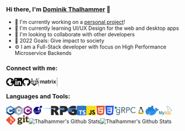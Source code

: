 ### Hi there, I'm [Dominik Thalhammer][website] 👋

- 🔭 I'm currently working on a [personal project][psone]!
- 🌱 I'm currently learning UI/UX Design for the web and desktop apps
- 👯 I'm looking to collaborate with other developers
- 🥅 2022 Goals: Give impact to society
- ⚙️ I am a Full-Stack developer with focus on High Performance Microservice Backends

### Connect with me:

[<img align="left" alt="thalhammer.it" height="22px" src="https://raw.githubusercontent.com/Thalhammer/Thalhammer/master/icons/globe.svg" />][website]
[<img align="left" alt="Dominik Thalhammer | LinkedIn" height="22px" src="https://raw.githubusercontent.com/Thalhammer/Thalhammer/master/icons/linkedin.svg" />][linkedin]
[<img align="left" alt="Thalhammer | Github" height="22px" src="https://raw.githubusercontent.com/Thalhammer/Thalhammer/master/icons/github.svg" />][github]
[<img align="left" alt="Thalhammer | Gitlab" height="22px" src="https://raw.githubusercontent.com/Thalhammer/Thalhammer/master/icons/gitlab.svg" />][gitlab]
[<img align="left" alt="Thalhammer | Matrix" height="22px" src="https://raw.githubusercontent.com/Thalhammer/Thalhammer/master/icons/matrix.svg" />][matrix]

<br />

### Languages and Tools:

[<img align="left" alt="C++" height="26px" src="https://raw.githubusercontent.com/Thalhammer/Thalhammer/master/icons/cpp.svg" />][website]
[<img align="left" alt="C" height="26px" src="https://raw.githubusercontent.com/Thalhammer/Thalhammer/master/icons/c.svg" />][website]
[<img align="left" alt="C#" height="26px" src="https://raw.githubusercontent.com/Thalhammer/Thalhammer/master/icons/c_sharp.svg" />][website]
[<img align="left" alt="Lua" height="26px" src="https://raw.githubusercontent.com/Thalhammer/Thalhammer/master/icons/lua.svg" />][website]
[<img align="left" alt="RPG" height="26px" src="https://raw.githubusercontent.com/Thalhammer/Thalhammer/master/icons/ibm_rpg.png" />][website]
[<img align="left" alt="Typescript" height="26px" src="https://raw.githubusercontent.com/Thalhammer/Thalhammer/master/icons/ts.svg" />][website]
[<img align="left" alt="Javascript" height="26px" src="https://raw.githubusercontent.com/Thalhammer/Thalhammer/master/icons/js.svg" />][website]
[<img align="left" alt="Html 5" height="26px" src="https://raw.githubusercontent.com/Thalhammer/Thalhammer/master/icons/html5.svg" />][website]
[<img align="left" alt="CSS 3" height="26px" src="https://raw.githubusercontent.com/Thalhammer/Thalhammer/master/icons/css3.svg" />][website]
[<img align="left" alt="gRPC" height="26px" src="https://raw.githubusercontent.com/Thalhammer/Thalhammer/master/icons/grpc.svg" />][website]
[<img align="left" alt="Linux" height="26px" src="https://raw.githubusercontent.com/Thalhammer/Thalhammer/master/icons/linux.svg" />][website]
[<img align="left" alt="Docker" height="26px" src="https://raw.githubusercontent.com/Thalhammer/Thalhammer/master/icons/docker.png" />][website]
[<img align="left" alt="MySQL" height="26px" src="https://raw.githubusercontent.com/Thalhammer/Thalhammer/master/icons/mysql.svg" />][website]
[<img align="left" alt="Git" height="26px" src="https://raw.githubusercontent.com/Thalhammer/Thalhammer/master/icons/git.svg" />][website]

<br />
<br />

<img align="left" alt="Thalhammer's Github Stats" src="https://github-readme-stats.vercel.app/api?username=thalhammer&show_icons=true&hide_border=true&count_private=true" />
<img align="left" alt="Thalhammer's Github Stats" src="https://github-readme-stats.vercel.app/api/top-langs/?username=thalhammer&hide_border=true&layout=compact" />

[website]: https://thalhammer.it/
[psone]: https://psone.online/
[github]: https://github.com/Thalhammer/
[gitlab]: https://gitlab.com/Thalhammer/
[linkedin]: https://www.linkedin.com/in/dominik-thalhammer/
[matrix]: https://matrix.to/#/@thalhammer:thalhammer.it